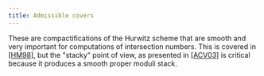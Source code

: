 ```yaml
---
title: Admissible covers
---
```


These are compactifications of the Hurwitz scheme that are smooth and very important for computations of intersection numbers. This is covered in [ [HM98]](Bibliography#HM98), but the "stacky" point of view, as presented in [ [ACV03]](Bibliography#ACV03) is critical because it produces a smooth proper moduli stack.

